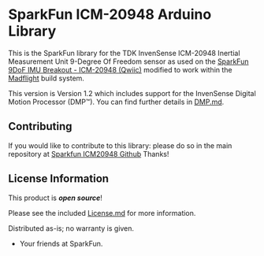 # SparkFun ICM-20948 Arduino Library

This is the SparkFun library for the TDK InvenSense ICM-20948 Inertial Measurement Unit 9-Degree Of Freedom sensor as used on the [SparkFun 9DoF IMU Breakout - ICM-20948 (Qwiic)](https://www.sparkfun.com/products/15335) modified to work within the [Madflight](https://github.com/qqqlab/madflight) build system.

This version is Version 1.2 which includes support for the InvenSense Digital Motion Processor (DMP™). You can find further details in [DMP.md](https://github.com/sparkfun/SparkFun_ICM-20948_ArduinoLibrary/blob/main/DMP.md).

## Contributing

If you would like to contribute to this library: please do so in the main repository at [Sparkfun ICM20948 Github](https://github.com/sparkfun/SparkFun_ICM-20948_ArduinoLibrary) Thanks!

## License Information

This product is _**open source**_!

Please see the included [License.md](https://github.com/sparkfun/SparkFun_ICM-20948_ArduinoLibrary/blob/main/License.md) for more information.

Distributed as-is; no warranty is given.

- Your friends at SparkFun.
